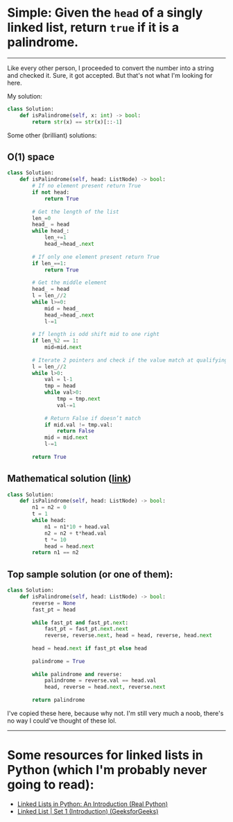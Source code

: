 # Simple: Given the `head` of a singly linked list, return `true` if it is a palindrome. 

---

Like every other person, I proceeded to convert the number into a string and checked it. Sure, it got accepted. But that's not what I'm looking for here.

My solution:

```python
class Solution:
    def isPalindrome(self, x: int) -> bool:
        return str(x) == str(x)[::-1]
```

Some other (brilliant) solutions:

## O(1) space

```python
class Solution:
    def isPalindrome(self, head: ListNode) -> bool:
        # If no element present return True
        if not head:
            return True
        
        # Get the length of the list
        len_=0
        head_ = head
        while head_:
            len_+=1
            head_=head_.next
        
        # If only one element present return True
        if len_==1:
            return True
        
        # Get the middle element
        head_ = head
        l = len_//2
        while l>=0:
            mid = head_
            head_=head_.next
            l-=1
        
        # If length is odd shift mid to one right
        if len_%2 == 1:
            mid=mid.next
        
        # Iterate 2 pointers and check if the value match at qualifying indexes
        l = len_//2
        while l>0:
            val = l-1
            tmp = head
            while val>0:
                tmp = tmp.next
                val-=1
            
            # Return False if doesn’t match
            if mid.val != tmp.val:
                return False
            mid = mid.next
            l-=1
            
        return True
```

## Mathematical solution ([link](https://leetcode.com/problems/palindrome-linked-list/discuss/906655/An-easy-mathematical-solution-9-lines))

```python
class Solution:
    def isPalindrome(self, head: ListNode) -> bool:
        n1 = n2 = 0
        t = 1
        while head:
            n1 = n1*10 + head.val
            n2 = n2 + t*head.val
            t *= 10
            head = head.next
        return n1 == n2
```

## Top sample solution (or one of them):

```python
class Solution:
    def isPalindrome(self, head: ListNode) -> bool:
        reverse = None
        fast_pt = head
        
        while fast_pt and fast_pt.next:
            fast_pt = fast_pt.next.next
            reverse, reverse.next, head = head, reverse, head.next
        
        head = head.next if fast_pt else head
        
        palindrome = True
        
        while palindrome and reverse:
            palindrome = reverse.val == head.val
            head, reverse = head.next, reverse.next
            
        return palindrome
```

I've copied these here, because why not. I'm still very much a noob, there's no way I could've thought of these lol.

---

# Some resources for linked lists in Python (which I'm probably never going to read):

- [Linked Lists in Python: An Introduction (Real Python)](https://realpython.com/linked-lists-python)
- [Linked List | Set 1 (Introduction) (GeeksforGeeks)](https://www.geeksforgeeks.org/linked-list-set-1-introduction/)

